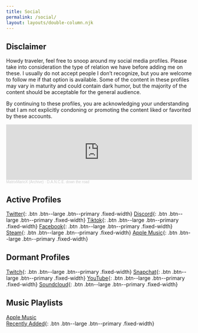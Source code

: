 ```yaml
---
title: Social
permalink: /social/
layout: layouts/double-column.njk
---
```


## Disclaimer

Howdy traveler, feel free to snoop around my social media profiles. Please take into consideration the type of relation we have before adding me on these. I usually do not accept people I don’t recognize, but you are welcome to follow me if that option is available. Some of the content in these profiles may vary in maturity and could contain dark humor, but the majority of the content should be acceptable for the general audience.

By continuing to these profiles, you are acknowledging your understanding that I am not explicitly condoning or promoting the content liked or favorited by these accounts.


<div class="embed-responsive embed-responsive-21by9 py-5">
  <iframe class="embed-responsive embed-responsive-21by9" width="100%" height="150" scrolling="no" frameborder="no" allow="autoplay" src="https://w.soundcloud.com/player/?url=https%3A//api.soundcloud.com/tracks/220911467&color=%23ff5500&auto_play=false&hide_related=false&show_comments=true&show_user=true&show_reposts=false&show_teaser=true&visual=true"></iframe>
  <div style="font-size: 10px; color: #cccccc;line-break: anywhere;word-break: normal;overflow: hidden;white-space: nowrap;text-overflow: ellipsis; font-family: Interstate,Lucida Grande,Lucida Sans Unicode,Lucida Sans,Garuda,Verdana,Tahoma,sans-serif;font-weight: 100;"><a href="https://soundcloud.com/matrixmariox" title="MatrixMarioX (Archive)" target="_blank" style="color: #cccccc; text-decoration: none;">MatrixMarioX (Archive)</a> · <a href="https://soundcloud.com/matrixmariox/dance-down-the-road" title="D.A.N.C.E. down the road" target="_blank" style="color: #cccccc; text-decoration: none;">D.A.N.C.E. down the road</a></div>
</div> 


## Active Profiles

<style>
  .fixed-width {
    width: 200px;
    margin-right: 25px;
    margin-bottom: 25px;
}
</style>


[<i class="fab fa-twitter"></i> Twitter](https://twitter.com/0x4B3136){: .btn .btn--large .btn--primary .fixed-width}
[<i class="fab fa-discord"></i> Discord](#){: .btn .btn--large .btn--primary .fixed-width}
[<i class="fab fa-tiktok"></i> Tiktok](https://www.tiktok.com/@0x4b3136){: .btn .btn--large .btn--primary .fixed-width}
[<i class="fab fa-facebook"></i> Facebook](https://www.facebook.com/jadorno16){: .btn .btn--large .btn--primary .fixed-width}
[<i class="fab fa-steam"></i> Steam](https://steamcommunity.com/id/0x4B3136/){: .btn .btn--large .btn--primary .fixed-width}
[<i class="fab fa-apple"></i> Apple Music](https://music.apple.com/profile/0x4B3136){: .btn .btn--large .btn--primary .fixed-width}


## Dormant Profiles

[<i class="fab fa-twitch"></i> Twitch](https://www.twitch.tv/0x4b3136){: .btn .btn--large .btn--primary .fixed-width}
[<i class="fab fa-snapchat"></i> Snapchat](#){: .btn .btn--large .btn--primary .fixed-width}
[<i class="fab fa-youtube"></i> YouTube](https://www.youtube.com/user/Krispin16){: .btn .btn--large .btn--primary .fixed-width}
[<i class="fab fa-soundcloud"></i> Soundcloud](https://soundcloud.com/0x4b3136/likes){: .btn .btn--large .btn--primary .fixed-width}


## Music Playlists 


[<i class="fab fa-apple"></i> Apple Music<br />Recently Added](https://music.apple.com/us/playlist/pl.u-42PGTaByA3j){: .btn .btn--large .btn--primary .fixed-width}
